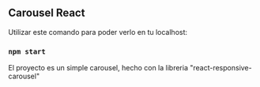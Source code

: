 ## Carousel React

Utilizar este comando para poder verlo en tu localhost:

### `npm start`

El proyecto es un simple carousel, hecho con la libreria "react-responsive-carousel"